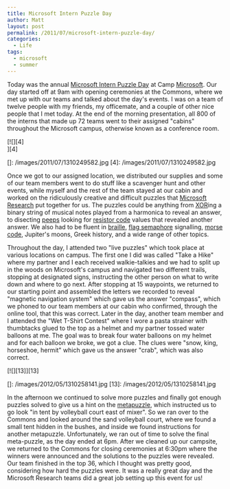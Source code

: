 ```yaml
---
title: Microsoft Intern Puzzle Day
author: Matt
layout: post
permalink: /2011/07/microsoft-intern-puzzle-day/
categories:
  - Life
tags:
  - microsoft
  - summer
---
```


Today was the annual [Microsoft Intern Puzzle Day][1] at Camp [Microsoft][2]. Our day started off at 9am with opening ceremonies at the Commons, where we met up with our teams and talked about the day's events. I was on a team of twelve people with my friends, my officemate, and a couple of other nice people that I met today. At the end of the morning presentation, all 800 of the interns that made up 72 teams went to their assigned "cabins" throughout the Microsoft campus, otherwise known as a conference room.

 [1]: http://seattletimes.nwsource.com/html/microsoft/2009630759_microsoftinterns10.html
 [2]: http://www.microsoft.com/en-us/default.aspx

[![][4]  
][4]

 []: /images/2011/07/1310249582.jpg
 [4]: /images/2011/07/1310249582.jpg

Once we got to our assigned location, we distributed our supplies and some of our team members went to do stuff like a scavenger hunt and other events, while myself and the rest of the team stayed at our cabin and worked on the ridiculously creative and difficult puzzles that [Microsoft Research][5] put together for us. The puzzles could be anything from [XOR][6]ing a binary string of musical notes played from a harmonica to reveal an answer, to disecting [peeps][7] looking for [resistor code][8] values that revealed another answer. We also had to be fluent in [braille][9], [flag semaphore][10] signalling, [morse code][11], Jupiter's moons, Greek history, and a wide range of other topics.

 [5]: http://research.microsoft.com/en-us/
 [6]: http://en.wikipedia.org/wiki/XOR_gate
 [7]: http://en.wikipedia.org/wiki/Peeps
 [8]: http://wiki.xtronics.com/index.php/Resistor_Codes
 [9]: http://en.wikipedia.org/wiki/Braille
 [10]: http://en.wikipedia.org/wiki/Flag_semaphore
 [11]: http://en.wikipedia.org/wiki/Morse_code

Throughout the day, I attended two "live puzzles" which took place at various locations on campus. The first one I did was called "Take a Hike" where my partner and I each received walkie-talkies and we had to split up in the woods on Microsoft's campus and navigated two different trails, stopping at designated signs, instructing the other person on what to write down and where to go next. After stopping at 15 waypoints, we returned to our starting point and assembled the letters we recorded to reveal "magnetic navigation system" which gave us the answer "compass", which we phoned to our team members at our cabin who confirmed, through the online tool, that this was correct. Later in the day, another team member and I attended the "Wet T-Shirt Contest" where I wore a pasta strainer with thumbtacks glued to the top as a helmet and my partner tossed water balloons at me. The goal was to break four water balloons on my helmet and for each balloon we broke, we got a clue. The clues were "snow, king, horseshoe, hermit" which gave us the answer "crab", which was also correct.

[![][13]][13]

 []: /images/2012/05/1310258141.jpg
 [13]: /images/2012/05/1310258141.jpg

In the afternoon we continued to solve more puzzles and finally got enough puzzles solved to give us a hint on the [metapuzzle][14], which instructed us to go look "in tent by volleyball court east of mixer". So we ran over to the Commons and looked around the sand volleyball court, where we found a small tent hidden in the bushes, and inside we found instructions for another metapuzzle. Unfortunately, we ran out of time to solve the final meta-puzzle, as the day ended at 6pm. After we cleaned up our campsite, we returned to the Commons for closing ceremonies at 6:30pm where the winners were announced and the solutions to the puzzles were revealed. Our team finished in the top 36, which I thought was pretty good, considering how hard the puzzles were. It was a really great day and the Microsoft Research teams did a great job setting up this event for us!

 [14]: http://en.wikipedia.org/wiki/Metapuzzle